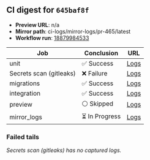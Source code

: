 <!-- AWA-CI-DIGEST -->
## CI digest for `645baf8f`

- **Preview URL**: n/a
- **Mirror path**: ci-logs/mirror-logs/pr-465/latest
- **Workflow run**: [18879984533](https://github.com/AlexBomber12/AWA-App/actions/runs/18879984533)

| Job | Conclusion | URL |
| --- | ---------- | --- |
| unit | ✅ Success | [Logs](https://github.com/AlexBomber12/AWA-App/actions/runs/18879984533/job/53880073097) |
| Secrets scan (gitleaks) | ❌ Failure | [Logs](https://github.com/AlexBomber12/AWA-App/actions/runs/18879984533/job/53880073190) |
| migrations | ✅ Success | [Logs](https://github.com/AlexBomber12/AWA-App/actions/runs/18879984533/job/53880419943) |
| integration | ✅ Success | [Logs](https://github.com/AlexBomber12/AWA-App/actions/runs/18879984533/job/53880419953) |
| preview | ⚪ Skipped | [Logs](https://github.com/AlexBomber12/AWA-App/actions/runs/18879984533/job/53880626675) |
| mirror_logs | ⏳ In Progress | [Logs](https://github.com/AlexBomber12/AWA-App/actions/runs/18879984533/job/53880626672) |

### Failed tails

_Secrets scan (gitleaks) has no captured logs._

